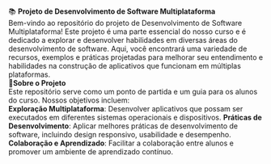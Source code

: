 📚 __Projeto de Desenvolvimento de Software Multiplataforma__
<br>
Bem-vindo ao repositório do projeto de Desenvolvimento de Software Multiplataforma! Este projeto é uma parte essencial do nosso curso e é dedicado a explorar e desenvolver habilidades em diversas áreas do desenvolvimento de software. Aqui, você encontrará uma variedade de recursos, exemplos e práticas projetadas para melhorar seu entendimento e habilidades na construção de aplicativos que funcionam em múltiplas plataformas.
<br>
🚀__Sobre o Projeto__
<br>
Este repositório serve como um ponto de partida e um guia para os alunos do curso. Nossos objetivos incluem:
<br>
__Exploração Multiplataforma__: Desenvolver aplicativos que possam ser executados em diferentes sistemas operacionais e dispositivos.
__Práticas de Desenvolvimento__: Aplicar melhores práticas de desenvolvimento de software, incluindo design responsivo, usabilidade e desempenho.
__Colaboração e Aprendizado__: Facilitar a colaboração entre alunos e promover um ambiente de aprendizado contínuo.
